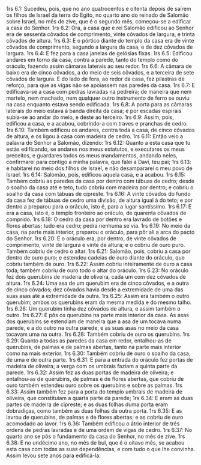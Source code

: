 1rs 6.1: Sucedeu, pois, que no ano quatrocentos e oitenta depois de saírem os filhos de Israel da terra do Egito, no quarto ano do reinado de Salomão sobre Israel, no mês de zive, que é o segundo mês, começou-se a edificar a casa do Senhor.
1rs 6.2: Ora, a casa que e rei Salomão edificou ao Senhor era de sessenta côvados de comprimento, vinte côvados de largura, e trinta côvados de altura.
1rs 6.3: E o pórtico diante do templo da casa era de vinte côvados de comprimento, segundo a largura da casa, e de dez côvados de largura.
1rs 6.4: E fez para a casa janelas de gelósias fixas.
1rs 6.5: Edificou andares em torno da casa, contra a parede, tanto do templo como do oráculo, fazendo assim câmaras laterais ao seu redor.
1rs 6.6: A câmara de baixo era de cinco côvados, a do meio de seis côvados, e a terceira de sete côvados de largura. E do lado de fora, ao redor da casa, fez pilastras de reforço, para que as vigas não se apoiassem nas paredes da casa.
1rs 6.7: E edificava-se a casa com pedras lavradas na pedreira; de maneira que nem martelo, nem machado, nem qualquer outro instrumento de ferro se ouviu na casa enquanto estava sendo edificada.
1rs 6.8: A porta para as câmaras laterais do meio estava à banda direita da casa; e por escadas espirais subia-se ao andar do meio, e deste ao terceiro.
1rs 6.9: Assim, pois, edificou a casa, e a acabou, cobrindo-a com traves e pranchas de cedro.
1rs 6.10: Também edificou os andares, contra toda a casa, de cinco côvados de altura, e os ligou à casa com madeira de cedro.
1rs 6.11: Então veio a palavra do Senhor a Salomão, dizendo:
1rs 6.12: Quanto a esta casa que tu estás edificando, se andares nos meus estatutos, e executares os meus preceitos, e guardares todos os meus mandamentos, andando neles, confirmarei para contigo a minha palavra, que falei a Davi, teu pai;
1rs 6.13: e habitarei no meio dos filhos de Israel, e não desampararei o meu povo de Israel.
1rs 6.14: Salomão, pois, edificou aquela casa, e a acabou.
1rs 6.15: Também cobriu as paredes da casa por dentro com tábuas de cedro; desde o soalho da casa até e teto, tudo cobriu com madeira por dentro; e cobriu o soalho da casa com tábuas de cipreste.
1rs 6.16: A vinte côvados do fundo da casa fez de tábuas de cedro uma divisão, de altura igual à do teto; e por dentro a preparou para o oráculo, isto é, para a lugar santíssimo.
1rs 6.17: E era a casa, isto é, o templo fronteiro ao oráculo, de quarenta côvados de comprido.
1rs 6.18: O cedro da casa por dentro era lavrado de botões e flores abertas; tudo era cedro; pedra nenhuma se via.
1rs 6.19: No meio da casa, na parte mais interior, preparou o oráculo, para pôr ali a arca do pacto do Senhor.
1rs 6.20: E o oráculo era, por dentro, de vinte côvados de comprimento, vinte de largura e vinte de altura; e o cobriu de ouro puro. Também cobriu de cedro o altar.
1rs 6.21: Salomão, pois, cobriu a casa por dentro de ouro puro; e estendeu cadeias de ouro diante do oráculo, que cobriu também de ouro.
1rs 6.22: Assim cobriu inteiramente de ouro a casa toda; também cobriu de ouro todo o altar do oráculo.
1rs 6.23: No oráculo fez dois querubins de madeira de oliveira, cada um com dez côvados de altura.
1rs 6.24: Uma asa de um querubim era de cinco côvados, e a outra de cinco côvados; dez côvados havia desde a extremidade de uma das suas asas até a extremidade da outra.
1rs 6.25: Assim era também o outro querubim; ambos os querubins eram da mesma medida e do mesmo talho.
1rs 6.26: Um querubim tinha dez côvados de altura, e assim também o outro.
1rs 6.27: E pôs os querubins na parte mais interior da casa. As asas dos querubins se estendiam de maneira que a asa de um tocava numa parede, e a do outro na outra parede, e as suas asas no meio da casa tocavam uma na outra.
1rs 6.28: Também cobriu de ouro os querubins.
1rs 6.29: Quanto a todas as paredes da casa em redor, entalhou-as de querubins, de palmas e de palmas abertas, tanto na parte mais interior como na mais exterior.
1rs 6.30: Também cobriu de ouro o soalho da casa, de uma e de outra parte.
1rs 6.31: E para a entrada do oráculo fez portas de madeira de oliveira; a verga com os umbrais faziam a quinta parte da parede.
1rs 6.32: Assim fez as duas portas de madeira de oliveira; e entalhou-as de querubins, de palmas e de flores abertas, que cobriu de ouro também estendeu ouro sobre os querubins e sobre as palmas.
1rs 6.33: Assim também fez para a porta do templo umbrais de madeira de oliveira, que constituíam a quarta parte da parede;
1rs 6.34: E eram as duas partes de madeira de cipreste; e as duas folhas duma porta eram dobradiças, como também as duas folhas da outra porta.
1rs 6.35: E as lavrou de querubins, de palmas e de flores abertas; e as cobriu de ouro acomodado ao lavor.
1rs 6.36: Também edificou o átrio interior de três ordens de pedras lavradas e de uma ordem de vigas de cedro.
1rs 6.37: No quarto ano se pôs o fundamento da casa do Senhor, no mês de zive.
1rs 6.38: E no undécimo ano, no mês de bul, que é o oitavo mês, se acabou esta casa com todas as suas dependências, e com tudo o que lhe convinha. Assim levou sete anos para edificá-la.
